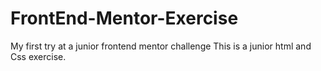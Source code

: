 # FrontEnd-Mentor-Exercise
My first try at a junior frontend mentor challenge
This is a junior html and Css exercise.